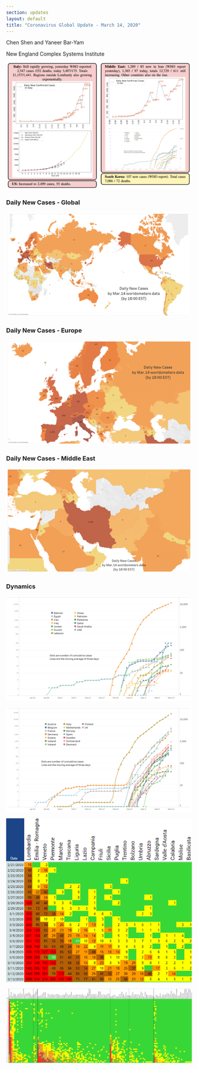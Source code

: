 ```yaml
---
section: updates
layout: default
title: "Coronavirus Global Update - March 14, 2020"
---
```


Chen Shen and Yaneer Bar-Yam

New England Complex Systems Institute

![](/media/5e6deb98451588abfddf7434_dynamics.png)

### Daily New Cases - Global

![](/media/5e6debb6645319bcff4f5ec2_Intl_3_14.png)

### Daily New Cases - Europe

![](/media/5e6debccfab40a6942d5ca90_Intl_3_14a.png)

### Daily New Cases - Middle East

![](/media/5e6debc24515880c55df86c3_Intl_3_14b.png)

### Dynamics

![](/media/5e6dec25502f3c29f6dbf38a_ME_3_14.png)

![](/media/5e6dec3864531984284f9dca_EU_3_14.png)

![](/media/5e6dec4fa9157b85e02b3d3f_Italy_3_14.png)

![](/media/5e6debe24515889273df9b64_Global_3_14.png)
